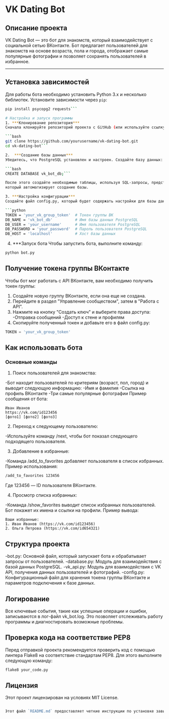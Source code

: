 # VK Dating Bot

## Описание проекта

VK Dating Bot — это бот для знакомств, который взаимодействует с социальной сетью ВКонтакте. Бот предлагает пользователей для знакомств на основе возраста, пола и города, отображает самые популярные фотографии и позволяет сохранять пользователей в избранное.

---

## Установка зависимостей

Для работы бота необходимо установить Python 3.x и несколько библиотек. Установите зависимости через `pip`:

```bash
pip install psycopg2 requests```

# Настройка и запуск программы
1. ***Клонирование репозитория***
Сначала клонируйте репозиторий проекта с GitHub (или используйте ссылку на свой репозиторий):

```bash
git clone https://github.com/yourusername/vk-dating-bot.git
cd vk-dating-bot```

2.  ***Создание базы данных***
Убедитесь, что PostgreSQL установлен и настроен. Создайте базу данных:

```bash
CREATE DATABASE vk_bot_db;```

После этого создайте необходимые таблицы, используя SQL-запросы, представленные в файле database_setup.sql, или через выполнение скрипта, 
который автоматизирует создание базы.

3. ***Настройка конфигурации***
Создайте файл config.py, который будет содержать настройки для базы данных и токен группы ВКонтакте:

```python
TOKEN = 'your_vk_group_token'  # Токен группы ВК
DB_NAME = 'vk_bot_db'          # Имя базы данных PostgreSQL
DB_USER = 'your_username'      # Имя пользователя PostgreSQL
DB_PASSWORD = 'your_password'  # Пароль пользователя PostgreSQL
DB_HOST = 'localhost'          # Хост базы данных
```
4. ***Запуск бота
Чтобы запустить бота, выполните команду:

```bash
python bot.py
```
## Получение токена группы ВКонтакте
Чтобы бот мог работать с API ВКонтакте, вам необходимо получить токен группы:

1. Создайте новую группу ВКонтакте, если она еще не создана.
2. Перейдите в раздел "Управление сообществом", затем в "Работа с API".
3. Нажмите на кнопку "Создать ключ" и выберите права доступа:
-Отправка сообщений
-Доступ к стене и профилям
4. Скопируйте полученный токен и добавьте его в файл config.py:

```python
TOKEN = 'your_vk_group_token'
```

## Как использовать бота
### Основные команды
1. Поиск пользователей для знакомства:

-Бот находит пользователей по критериям (возраст, пол, город) и выводит следующую информацию:
-Имя и фамилия
-Ссылка на профиль ВКонтакте
-Три самые популярные фотографии
Пример сообщения от бота:

```arduino
Иван Иванов
https://vk.com/id123456
[фото1] [фото2] [фото3]
```
2. Переход к следующему пользователю:

-Используйте команду /next, чтобы бот показал следующего подходящего пользователя.

3. Добавление в избранные:

-Команда /add_to_favorites добавляет пользователя в список избранных.
Пример использования:

```bash
/add_to_favorites 123456
```
Где 123456 — ID пользователя ВКонтакте.

4. Просмотр списка избранных:

-Команда /show_favorites выводит список избранных пользователей. Бот покажет их имена и ссылки на профили.
Пример вывода:

```less
Ваши избранные:
1. Иван Иванов (https://vk.com/id123456)
2. Ольга Петрова (https://vk.com/id654321)
```

## Структура проекта
-bot.py: Основной файл, который запускает бота и обрабатывает запросы от пользователей.
-database.py: Модуль для взаимодействия с базой данных PostgreSQL.
-vk_api.py: Модуль для взаимодействия с VK API, получения данных пользователей и фотографий.
-config.py: Конфигурационный файл для хранения токена группы ВКонтакте и параметров подключения к базе данных.
## Логирование
Все ключевые события, такие как успешные операции и ошибки, записываются в лог-файл vk_bot.log. Это позволяет отслеживать работу программы и диагностировать возможные проблемы.

## Проверка кода на соответствие PEP8
Перед отправкой проекта рекомендуется проверить код с помощью линтера Flake8 на соответствие стандартам PEP8. Для этого выполните следующую команду:

```bash
flake8 your_code.py
```

## Лицензия
Этот проект лицензирован на условиях MIT License.


```go

Этот файл `README.md` предоставляет четкие инструкции по установке зависимостей, настройке и запуску программы, получению токена ВКонтакте и использованию бота.
```
